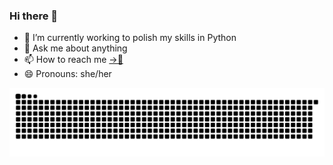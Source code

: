 ### Hi there 👋

- 🌱 I’m currently working to polish my skills in Python
- 💬 Ask me about anything
- 📫 How to reach me [→📧](mailto:dhritid1807@gmail.com)
- 😄 Pronouns: she/her

![snake gif](https://github.com/DhRiTiD/DhRiTiD/blob/manual-run-output/only-svg/github-contribution-grid-snake-dark.svg)
